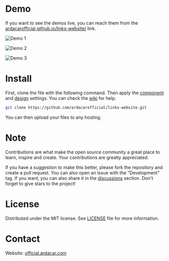 # Demo

If you want to see the demos live, you can reach them from the [ardacarofficial.github.io/links-website/](https://ardacarofficial.github.io/links-website/ "ardacarofficial.github.io/links-website/") link.

![Demo 1](https://raw.githubusercontent.com/ardacarofficial/ardacarofficial.github.io/main/links-website/img/demo1.jpg)

![Demo 2](https://raw.githubusercontent.com/ardacarofficial/ardacarofficial.github.io/main/links-website/img/demo2.jpg)

![Demo 3](https://raw.githubusercontent.com/ardacarofficial/ardacarofficial.github.io/main/links-website/img/demo3.jpg)

# Install

First, clone the file with the following command. Then apply the [component](https://github.com/ardacarofficial/links-website/wiki/Component-Settings "component") and [design](https://github.com/ardacarofficial/links-website/wiki/Design-Settings "design") settings. You can check the [wiki](https://github.com/ardacarofficial/links-website/wiki "wiki") for help.

```sh
git clone https://github.com/ardacarofficial/links-website.git
```

You can then upload your files to any hosting.

# Note

Contributions are what make the open source community a great place to learn, inspire and create. Your contributions are greatly appreciated.

If you have a suggestion to make this better, please fork the repository and create a pull request. You can also open an issue with the "Development" tag. If you want, you can also share it in the [discussions](https://github.com/ardacarofficial/links-website/discussions/ "discussions") section. Don't forget to give stars to the project!

# License
Distributed under the MIT license. See [LICENSE](https://github.com/ardacarofficial/links-website/blob/main/LICENSE "LICENSE") file for more information.

# Contact

Website: [official.ardacar.com](https://official.ardacar.com/ "official.ardacar.com")
